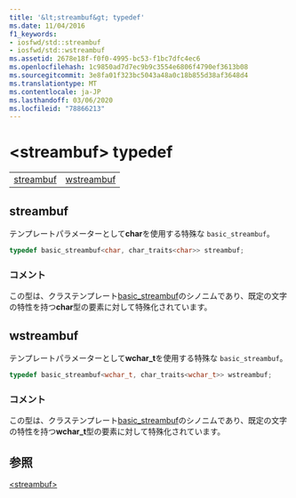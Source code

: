 ```yaml
---
title: '&lt;streambuf&gt; typedef'
ms.date: 11/04/2016
f1_keywords:
- iosfwd/std::streambuf
- iosfwd/std::wstreambuf
ms.assetid: 2678e18f-f0f0-4995-bc53-f1bc7dfc4ec6
ms.openlocfilehash: 1c9850ad7d7ec9b9c3554e6806f4790ef3613b08
ms.sourcegitcommit: 3e8fa01f323bc5043a48a0c18b855d38af3648d4
ms.translationtype: MT
ms.contentlocale: ja-JP
ms.lasthandoff: 03/06/2020
ms.locfileid: "78866213"
---
```

# <a name="ltstreambufgt-typedefs"></a>&lt;streambuf&gt; typedef

|||
|-|-|
|[streambuf](#streambuf)|[wstreambuf](#wstreambuf)|

## <a name="streambuf"></a>  streambuf

テンプレートパラメーターとして**char**を使用する特殊な `basic_streambuf`。

```cpp
typedef basic_streambuf<char, char_traits<char>> streambuf;
```

### <a name="remarks"></a>コメント

この型は、クラステンプレート[basic_streambuf](../standard-library/basic-streambuf-class.md)のシノニムであり、既定の文字の特性を持つ**char**型の要素に対して特殊化されています。

## <a name="wstreambuf"></a>  wstreambuf

テンプレートパラメーターとして**wchar_t**を使用する特殊な `basic_streambuf`。

```cpp
typedef basic_streambuf<wchar_t, char_traits<wchar_t>> wstreambuf;
```

### <a name="remarks"></a>コメント

この型は、クラステンプレート[basic_streambuf](../standard-library/basic-streambuf-class.md)のシノニムであり、既定の文字の特性を持つ**wchar_t**型の要素に対して特殊化されています。

## <a name="see-also"></a>参照

[\<streambuf>](../standard-library/streambuf.md)
